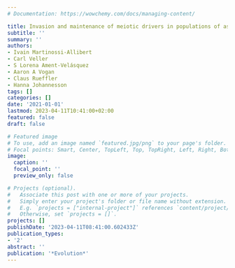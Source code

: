 ```yaml
---
# Documentation: https://wowchemy.com/docs/managing-content/

title: Invasion and maintenance of meiotic drivers in populations of ascomycete fungi
subtitle: ''
summary: ''
authors:
- Ivain Martinossi-Allibert
- Carl Veller
- S Lorena Ament-Velásquez
- Aaron A Vogan
- Claus Rueffler
- Hanna Johannesson
tags: []
categories: []
date: '2021-01-01'
lastmod: 2023-04-11T10:41:00+02:00
featured: false
draft: false

# Featured image
# To use, add an image named `featured.jpg/png` to your page's folder.
# Focal points: Smart, Center, TopLeft, Top, TopRight, Left, Right, BottomLeft, Bottom, BottomRight.
image:
  caption: ''
  focal_point: ''
  preview_only: false

# Projects (optional).
#   Associate this post with one or more of your projects.
#   Simply enter your project's folder or file name without extension.
#   E.g. `projects = ["internal-project"]` references `content/project/deep-learning/index.md`.
#   Otherwise, set `projects = []`.
projects: []
publishDate: '2023-04-11T08:41:00.602433Z'
publication_types:
- '2'
abstract: ''
publication: '*Evolution*'
---
```

